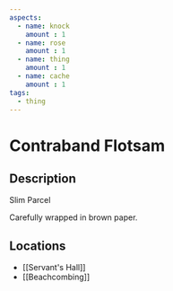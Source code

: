 ```yaml
---
aspects: 
  - name: knock
    amount : 1
  - name: rose
    amount : 1
  - name: thing
    amount : 1
  - name: cache
    amount : 1
tags:
  - thing
---
```


# Contraband Flotsam

## Description
Slim Parcel

Carefully wrapped in brown paper.
## Locations
- [[Servant's Hall]]
- [[Beachcombing]]